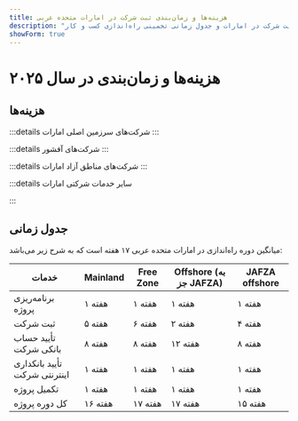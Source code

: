 ```yaml
---
title: هزینه‌ها و زمان‌بندی ثبت شرکت در امارات متحده عربی
description: "متخصصان در راه‌اندازی شرکت‌های اماراتی. هزینه‌های ثبت شرکت در امارات و جدول زمانی تخمینی راه‌اندازی کسب و کار."
showForm: true
---
```


# هزینه‌ها و زمان‌بندی در سال ۲۰۲۵

## هزینه‌ها

:::details شرکت‌های سرزمین اصلی امارات
<TableWrapper
  :headers="['انواع مختلف شرکت‌های امارات', 'هزینه سال اول', 'هزینه سال دوم', 'پیش‌نویس فاکتور']"
  :rows="[
    { title: 'Dubai mainland LLC', year1Cost: 23610, year2Cost: 12932, invoiceLink: 'https://docs.google.com/document/d/17zrplxsKNhqfC8AGuqbiAzR_1QXutglx_zeaSEys7-E/edit?usp=sharing' },
    { title: 'Abu Dhabi LLC', year1Cost: 29538, year2Cost: 12003, invoiceLink: '/resources/contacts' },
    { title: 'RAK LLC', year1Cost: 23400, year2Cost: 10469, invoiceLink: '/resources/contacts' },
    { title: 'Sharjah LLC', year1Cost: 30995, year2Cost: 13960, invoiceLink: '/resources/contacts' },
    { title: 'Ajman LLC', year1Cost: 29375, year2Cost: 8960, invoiceLink: '/resources/contacts' }
  ]"
/>
:::

:::details شرکت‌های آفشور
<TableWrapper
  :headers="['گزینه‌های تاسیس شرکت‌های آفشور امارات', 'هزینه سال اول', 'هزینه سال دوم', 'پیش‌نویس فاکتور']"
  :rows="[
    { title: 'JAFZA offshore company formation', year1Cost: 22393, year2Cost: 10143, invoiceLink: '/resources/contacts' },
    { title: 'RAK offshore company formation', year1Cost: 16714, year2Cost: 5620, invoiceLink: '/resources/contacts' },
    { title: 'Ajman offshore company formation', year1Cost: 12670, year2Cost: 3200, invoiceLink: '/resources/contacts' }
  ]"
/>
:::

:::details شرکت‌های مناطق آزاد امارات
<TableWrapper
  :headers="['مناطق آزاد امارات', 'هزینه سال اول', 'هزینه سال دوم', 'پیش‌نویس فاکتور']"
  :rows="[
    { title: 'Dubai FTZ - Dubai Airport', year1Cost: 22063, year2Cost: 12329, invoiceLink: '/resources/contacts' },
    { title: 'Dubai FTZ - DMCC', year1Cost: 24874, year2Cost: 15999, invoiceLink: '/resources/contacts' },
    { title: 'RAKEZ company', year1Cost: 19605, year2Cost: 11182, invoiceLink: '/resources/contacts' }
  ]"
/>
:::

:::details سایر خدمات شرکتی امارات

<TableWrapper
  :headers="['افتتاح حساب بانکی شرکتی امارات (نیاز به سفر)', 'توضیحات', 'هزینه به دلار']"
  :rows="[
    { title: 'افتتاح حساب بانکی شرکتی برای شرکت‌های ثبت شده توسط ما', remarks: 'ساختار شرکتی و فعالیت تجاری ساده', cost: 4950 },
    { title: '', remarks: 'ساختار شرکتی یا فعالیت تجاری پیچیده (مانند رمزارز)', cost: 6950 },
    { title: 'افتتاح حساب بانکی شرکتی برای شرکت‌های ثبت نشده توسط ما', remarks: 'حساب بانکی شرکتی امارات برای شرکت اماراتی', cost: 6950 },
    { title: '', remarks: 'ساختار شرکتی یا فعالیت تجاری پیچیده (مانند رمزارز)', cost: 8950 },
    { title: 'حساب بانکی شخصی امارات', remarks: '', cost: 2950 }
  ]"
/>

<TableWrapper
  :headers="['ویزای اقامت/کار امارات', 'توضیحات', 'هزینه']"
  :rows="[
    { title: 'هزینه‌های ویزای کار', remarks: 'هزینه‌های ما شامل<br/>i) هزینه برنامه حمایت از کارکنان (EPI) (23 تا 155 دلار بسته به حقوق و نوع ویزا)<br/>ii) تست سلامت پزشکی (235 دلار)<br/>iii) درخواست Emirates ID (165 دلار) و<br/>iv) هزینه درخواست دولتی (1,500 دلار). به استثنای هزینه‌های بیمه درمانی', cost: 4950 },
    { title: 'هزینه‌های ویزای طلایی', remarks: '', cost: 7950 },
    { title: 'ویزای وابسته - همسر', remarks: '', cost: 2950 },
    { title: 'ویزای وابسته - فرزند', remarks: '', cost: 1950 }
  ]"
/>

<TableWrapper
  :headers="['خدمات حسابداری و مالیاتی شرکت‌های امارات', 'توضیحات', 'هزینه']"
  :rows="[
    { title: 'هزینه‌های سالانه حسابداری و مالیات برای شرکت فعال', remarks: 'این تخمینی از هزینه‌های Golden Fish است. پس از دریافت مجموعه‌ای از اعداد حسابداری پیش‌نویس از شرکت شما، Golden Fish هزینه‌های دقیق حسابداری و مالیات کسب و کار شما را اعلام خواهد کرد.', cost: 5950 },
    { title: 'هزینه‌های سالانه حسابداری و مالیات برای شرکت غیرفعال', remarks: '', cost: 1200 },
    { title: 'هزینه‌های تقریبی حسابرسی (در صورت نیاز)', remarks: '', cost: 2000 },
    { title: 'اظهارنامه مالیات بر ارزش افزوده', remarks: 'سه‌ماهه یا ماهانه بسته به حجم', cost: 750 },
    { title: 'حسابداری', remarks: '', buttonLink: '#' },
    { title: 'حقوق و دستمزد', remarks: '', buttonLink: '#' }
  ]"
/>
:::

## جدول زمانی

میانگین دوره راه‌اندازی در امارات متحده عربی ۱۷ هفته است که به شرح زیر می‌باشد:

| خدمات                        | Mainland | Free Zone | Offshore (به جز JAFZA) | JAFZA offshore |
| ---------------------------- | -------- | --------- | ---------------------- | -------------- |
| برنامه‌ریزی پروژه            | ۱ هفته   | ۱ هفته    | ۱ هفته                 | ۱ هفته         |
| ثبت شرکت                     | ۵ هفته   | ۶ هفته    | ۲ هفته                 | ۴ هفته         |
| تأیید حساب بانکی شرکت        | ۸ هفته   | ۸ هفته    | ۱۲ هفته                | ۸ هفته         |
| تأیید بانکداری اینترنتی شرکت | ۱ هفته   | ۱ هفته    | ۱ هفته                 | ۱ هفته         |
| تکمیل پروژه                  | ۱ هفته   | ۱ هفته    | ۱ هفته                 | ۱ هفته         |
| کل دوره پروژه                | ۱۶ هفته  | ۱۷ هفته   | ۱۷ هفته                | ۱۵ هفته        |
